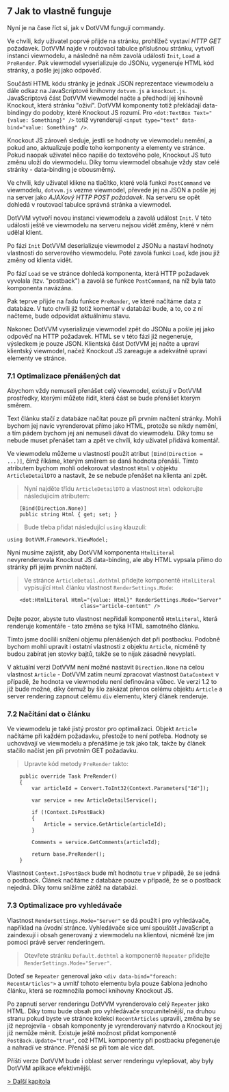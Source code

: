 ## 7 Jak to vlastně funguje

Nyní je na čase říct si, jak v DotVVM fungují commandy. 

Ve chvíli, kdy uživatel poprvé přijde na stránku, prohlížeč vystaví *HTTP GET* požadavek. DotVVM najde v routovací tabulce příslušnou stránku, vytvoří instanci viewmodelu, a následně na něm zavolá události `Init`, `Load` a `PreRender`. Pak viewmodel vyserializuje do JSONu, vygeneruje HTML kód stránky, a pošle jej jako odpověď. 

Součástí HTML kódu stránky je jednak JSON reprezentace viewmodelu a dále odkaz na JavaScriptové knihovny `dotvvm.js` a `knockout.js`. JavaScriptová část DotVVM viewmodel načte a předhodí jej knihovně Knockout, která stránku "oživí". DotVVM komponenty totiž překládají data-bindingy do podoby, které Knockout JS rozumí. Pro `<dot:TextBox Text="{value: Something}" />` totiž vyrenderují `<input type="text" data-bind="value: Something" />`. 

Knockout JS zároveň sleduje, jestli se hodnoty ve viewmodelu nemění, a pokud ano, aktualizuje podle toho komponenty a elementy ve stránce. Pokud naopak uživatel něco napíše do textového pole, Knockout JS tuto změnu uloží do viewmodelu. Díky tomu viewmodel obsahuje vždy stav celé stránky - data-binding je obousměrný.

Ve chvíli, kdy uživatel klikne na tlačítko, které volá funkci `PostCommand` ve viewmodelu, `dotvvm.js` vezme viewmodel, převede jej na JSON a pošle jej na server jako *AJAXový HTTP POST požadavek*. Na serveru se opět dohledá v routovací tabulce správná stránka a viewmodel. 

DotVVM vytvoří novou instanci viewmodelu a zavolá událost `Init`. V této události ještě ve viewmodelu na serveru nejsou vidět změny, které v něm udělal klient. 

Po fázi `Init` DotVVM deserializuje viewmodel z JSONu a nastaví hodnoty vlastností do serverového viewmodelu. Poté zavolá funkci `Load`, kde jsou již změny od klienta vidět.

Po fází `Load` se ve stránce dohledá komponenta, která HTTP požadavek vyvolala (tzv. "postback") a zavolá se funkce `PostCommand`, na níž byla tato komponenta navázána.

Pak teprve přijde na řadu funkce `PreRender`, ve které načítáme data z databáze. V tuto chvíli již totiž komentář v databázi bude, a to, co z ní načteme, bude odpovídat aktuálnímu stavu. 

Nakonec DotVVM vyserializuje viewmodel zpět do JSONu a pošle jej jako odpověď na HTTP požadavek. HTML se v této fázi již negeneruje, výsledkem je pouze JSON. Klientská část DotVVM jej načte a upraví klientský viewmodel, načež Knockout JS zareaguje a adekvátně upraví elementy ve stránce.

### 7.1 Optimalizace přenášených dat

Abychom vždy nemuseli přenášet celý viewmodel, existují v DotVVM prostředky, kterými můžete řídit, která část se bude přenášet kterým směrem.

Text článku stačí z databáze načítat pouze při prvním načtení stránky. Mohli bychom jej navíc vyrenderovat přímo jako HTML, protože se nikdy nemění, a tím pádem bychom jej ani nemuseli dávat do viewmodelu. Díky tomu se nebude muset přenášet tam a zpět ve chvíli, kdy uživatel přidává komentář.

Ve viewmodelu můžeme u vlastností použít atribut `[Bind(Direction = ...)]`, čímž říkáme, kterým směrem se daná hodnota přenáší. Tímto atributem bychom mohli odekorovat vlastnost `Html` v objektu `ArticleDetailDTO` a nastavit, že se nebude přenášet na klienta ani zpět. 

> Nyní najděte třídu `ArticleDetailDTO` a vlastnost `Html` odekorujte následujícím atributem:

```
    [Bind(Direction.None)]
    public string Html { get; set; }
```

> Bude třeba přidat následující `using` klauzuli:

```
using DotVVM.Framework.ViewModel;
```

Nyní musíme zajistit, aby DotVVM komponenta `HtmlLiteral` nevyrenderovala Knockout JS data-binding, ale aby HTML vypsala přímo do stránky při jejím prvním načtení.

> Ve stránce `ArticleDetail.dothtml` přidejte komponentě `HtmlLiteral` vypisující `Html` článku vlastnost `RenderSettings.Mode`:

```
    <dot:HtmlLiteral Html="{value: Html}" RenderSettings.Mode="Server"
                        class="article-content" />
```

Dejte pozor, abyste tuto vlastnost nepřidali komponentě `HtmlLiteral`, která renderuje komentáře - tato změna se týká HTML samotného článku.

Tímto jsme docílili snížení objemu přenášených dat při postbacku. Podobně bychom mohli upravit i ostatní vlastnosti z objektu `Article`, nicméně ty budou zabírat jen stovky bajtů, takže se to nijak zásadně nevyplatí.

V aktuální verzi DotVVM není možné nastavit `Direction.None` na celou vlastnost `Article` - DotVVM zatím neumí zpracovat vlastnost `DataContext` v případě, že hodnota ve viewmodelu není definována vůbec. Ve verzi 1.2 to již bude možné, díky čemuž by šlo zakázat přenos celému objektu `Article` a server rendering zapnout celému `div` elementu, který článek renderuje.

### 7.2 Načítání dat o článku

Ve viewmodelu je také jistý prostor pro optimalizaci. Objekt `Article` načítáme při každém požadavku, přestože to není potřeba. Hodnoty se uchovávají ve viewmodelu a přenášíme je tak jako tak, takže by článek stačilo načíst jen při prvotním GET požadavku.

> Upravte kód metody `PreRender` takto:

```
    public override Task PreRender()
    {
        var articleId = Convert.ToInt32(Context.Parameters["Id"]);

        var service = new ArticleDetailService();

        if (!Context.IsPostBack)
        {
            Article = service.GetArticle(articleId);
        }

        Comments = service.GetComments(articleId);

        return base.PreRender();
    }
```

Vlastnost `Context.IsPostBack` bude mít hodnotu `true` v případě, že se jedná o postback. Článek načítáme z databáze pouze v případě, že se o postback nejedná.
Díky tomu snížíme zátěž na databázi.

### 7.3 Optimalizace pro vyhledávače

Vlastnost `RenderSettings.Mode="Server"` se dá použít i pro vyhledávače, například na úvodní stránce. Vyhledávače sice umí spouštět JavaScript a zaindexují i obsah generovaný z viewmodelu na klientovi, nicméně lze jim pomoci právě server renderingem.

> Otevřete stránku `Default.dothtml` a komponentě `Repeater` přidejte `RenderSettings.Mode="Server"`. 

Doteď se `Repeater` generoval jako `<div data-bind="foreach: RecentArticles">` a uvnitř tohoto elementu byla pouze šablona jednoho článku, která se rozmnožila pomocí knihovny Knockout JS. 

Po zapnutí server renderingu DotVVM vyrenderovalo celý `Repeater` jako HTML. Díky tomu bude obsah pro vyhledávače srozumitelnější, na druhou stranu pokud byste ve stránce kolekci `RecentArticles` upravili, změna by se již neprojevila - obsah komponenty je vyrenderovaný natvrdo a Knockout jej již nemůže měnit. Existuje ještě možnost přidat komponentě `PostBack.Update="true"`, což HTML komponenty při postbacku přegeneruje a nahradí ve stránce. Přenáší se při tom ale více dat. 

Příští verze DotVVM bude i oblast server renderingu vylepšovat, aby byly DotVVM aplikace efektivnější.

[> Další kapitola](08.md)